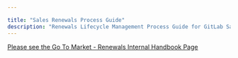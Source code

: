 ```yaml
---

title: "Sales Renewals Process Guide"
description: "Renewals Lifecycle Management Process Guide for GitLab Sales"
---
```








[Please see the Go To Market - Renewals Internal Handbook Page](https://internal.gitlab.com/handbook/sales/go-to-market/renewals/)
